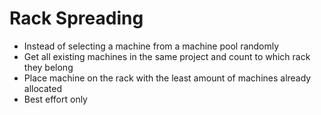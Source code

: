 # Rack Spreading

- Instead of selecting a machine from a machine pool randomly
- Get all existing machines in the same project and count to which rack they belong
- Place machine on the rack with the least amount of machines already allocated
- Best effort only
